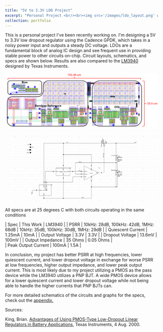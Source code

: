 ```yaml
---
title: "5V to 3.3V LDO Project"
excerpt: "Personal Project <br/><br><img src='/images/ldo_layout.png' width='50%' height='50%'>"
collection: portfolio
---
```


This is a personal project I've been recently working on. I'm designing a 5V to 3.3V low dropout regulator using the Cadence GPDK, which takes in a noisy power input and outputs a steady DC voltage. LDOs are a fundamental block of analog IC design and see frequent use in providing stable power to other circuits on-chip. Circuit layouts, schematics, and specs are shown below. Results are also compared to the [LM3940](https://www.ti.com/lit/ds/symlink/lm3940.pdf?ts=1754872909603) designed by Texas Instruments.

![](/images/ldo_images/ldo_layout_labeled.png)

![](/images/ldo_images/ldo_schematic.png)

All specs are at 25 degrees C with both circuits operating in the same conditions

| Spec                | This Work                             | LM3940                                |
| PSRR                | 10kHz: 28dB, 100kHz: 42dB, 1MHz: 68dB | 10kHz: 35dB, 100kHz: 30dB, 1MHz: 29dB |
| Quiescent Current   | 1.25mA                                | 10mA                                  |
| Output Voltage      | 3.3V                                  | 3.3V                                  |
| Dropout Voltage     | 13.6mV                                | 100mV                                 |
| Output Impedance    | 35 Ohms                               | 0.05 Ohms                             |  
| Peak Output Current | 100mA                                 | 1.5A                                  |

In conclusion, my project has better PSRR at high frequencies, lower quiescent current, and lower dropout voltage in exchange for worse PSRR at low frequencies, higher output impedance, and lower peak output current. This is most likely due to my project utilizing a PMOS as the pass device while the LM3940 utilizes a PNP BJT. A wide PMOS device allows for a lower quiescent current and lower dropout voltage while not being able to handle the higher currents that PNP BJTs can. 

For more detailed schematics of the circuits and graphs for the specs, check out the [appendix.](/portfolio/portfolio-5/appendix_ldo)

Sources:

King, Brian. [Advantages of Using PMOS-Type Low-Dropout Linear Regulators in Battery Applications](https://www.ti.com/sc/docs/apps/msp/journal/aug2000/aug_04.pdf), Texas Instruments, 4 Aug. 2000. 
